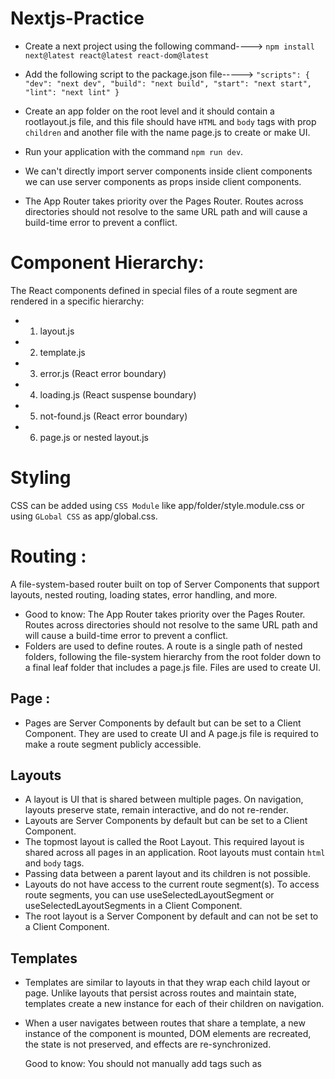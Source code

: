 # Nextjs-Practice

* Create a next project using the following command---->
 `npm install next@latest react@latest react-dom@latest`
 
 * Add the following script to the package.json file----->
 `"scripts": {
    "dev": "next dev",
    "build": "next build",
    "start": "next start",
    "lint": "next lint"
  }`
  
  * Create an app folder on the root level and it should contain a rootlayout.js file, and this file should have `HTML` and `body` tags with prop `children` and another file with the name page.js to create or make UI.

* Run your application with the command `npm run dev`.
* We can't directly import server components inside client components we can use server components as props inside client components.
* The App Router takes priority over the Pages Router. Routes across directories should not resolve to the same URL path and will cause a build-time error to prevent a conflict.

# Component Hierarchy:
The React components defined in special files of a route segment are rendered in a specific hierarchy:
* 1. layout.js
* 2. template.js
* 3. error.js (React error boundary)
* 4. loading.js (React suspense boundary)
* 5. not-found.js (React error boundary)
* 6. page.js or nested layout.js

# Styling
CSS can be added using `CSS Module` like app/folder/style.module.css or using `GLobal CSS` as app/global.css.

# Routing :
A file-system-based router built on top of Server Components that support layouts, nested routing, loading states, error handling, and more.
* Good to know: The App Router takes priority over the Pages Router. Routes across directories should not resolve to the same URL path and will cause a build-time error to prevent a conflict.
* Folders are used to define routes. A route is a single path of nested folders, following the file-system hierarchy from the root folder down to a final leaf folder that includes a page.js file. Files are used to create UI.

## Page :
* Pages are Server Components by default but can be set to a Client Component. They are used to create UI and A page.js file is required to make a route segment publicly accessible.
##  Layouts
* A layout is UI that is shared between multiple pages. On navigation, layouts preserve state, remain interactive, and do not re-render.
* Layouts are Server Components by default but can be set to a Client Component.
* The topmost layout is called the Root Layout. This required layout is shared across all pages in an application. Root layouts must contain `html` and `body` tags.
* Passing data between a parent layout and its children is not possible.
* Layouts do not have access to the current route segment(s). To access route segments, you can use useSelectedLayoutSegment or useSelectedLayoutSegments in a Client Component.
* The root layout is a Server Component by default and can not be set to a Client Component.

## Templates
* Templates are similar to layouts in that they wrap each child layout or page. Unlike layouts that persist across routes and maintain state, templates create a new instance for each of their children on navigation.
* When a user navigates between routes that share a template, a new instance of the component is mounted, DOM elements are recreated, the state is not preserved, and effects are re-synchronized.

  Good to know: You should not manually add <head> tags such as <title> and <meta> to root layouts. Instead, you should use the Metadata API which automatically handles advanced requirements such as streaming and de-duplicating <head> elements.

## Linking and Navigating
* Link (Component) next/link
* useRouter (Hook) next/navigation

* The Next.js router uses server-centric routing with client-side navigation. It supports instant loading states and concurrent rendering.
* You can use usePathname() to determine if a link is active.

## Error Handling
* An error.js boundary will not handle errors thrown in a layout.js component in the same segment because the error boundary is nested inside that layouts component.
* error.js boundaries do not catch errors thrown in layout.js or template.js components of the same segment.
* To handle errors within the root layout or template, use a variation of error.js called global-error.js.
* The global-error.js error boundary wraps the entire application, and its fallback component replaces the root layout when active. Because of this, it is important to note that global-error.js must define its own <html> and <body> tags.

## Data Fetching
* With parallel data fetching, requests in a route are eagerly initiated and will load data at the same time. This reduces client-server waterfalls and the total time it takes to load data.

